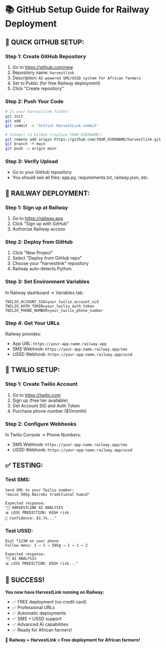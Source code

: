 # 📚 GitHub Setup Guide for Railway Deployment

## 🎯 **QUICK GITHUB SETUP:**

### **Step 1: Create GitHub Repository**
1. Go to https://github.com/new
2. Repository name: `harvestlink`
3. Description: `AI-powered SMS/USSD system for African farmers`
4. Set to Public (for free Railway deployment)
5. Click "Create repository"

### **Step 2: Push Your Code**
```bash
# In your harvestlink folder:
git init
git add .
git commit -m "Initial HarvestLink commit"

# Connect to GitHub (replace YOUR_USERNAME):
git remote add origin https://github.com/YOUR_USERNAME/harvestlink.git
git branch -M main
git push -u origin main
```

### **Step 3: Verify Upload**
- Go to your GitHub repository
- You should see all files: app.py, requirements.txt, railway.json, etc.

## 🚀 **RAILWAY DEPLOYMENT:**

### **Step 1: Sign up at Railway**
1. Go to https://railway.app
2. Click "Sign up with GitHub"
3. Authorize Railway access

### **Step 2: Deploy from GitHub**
1. Click "New Project"
2. Select "Deploy from GitHub repo"
3. Choose your "harvestlink" repository
4. Railway auto-detects Python

### **Step 3: Set Environment Variables**
In Railway dashboard → Variables tab:
```
TWILIO_ACCOUNT_SID=your_twilio_account_sid
TWILIO_AUTH_TOKEN=your_twilio_auth_token
TWILIO_PHONE_NUMBER=your_twilio_phone_number
```

### **Step 4: Get Your URLs**
Railway provides:
- App URL: `https://your-app-name.railway.app`
- SMS Webhook: `https://your-app-name.railway.app/sms`
- USSD Webhook: `https://your-app-name.railway.app/ussd`

## 🎯 **TWILIO SETUP:**

### **Step 1: Create Twilio Account**
1. Go to https://twilio.com
2. Sign up (free tier available)
3. Get Account SID and Auth Token
4. Purchase phone number ($1/month)

### **Step 2: Configure Webhooks**
In Twilio Console → Phone Numbers:
- SMS Webhook: `https://your-app-name.railway.app/sms`
- USSD Webhook: `https://your-app-name.railway.app/ussd`

## ✅ **TESTING:**

### **Test SMS:**
```
Send SMS to your Twilio number:
"maize 50kg Nairobi traditional humid"

Expected response:
"🧠 HARVESTLINK AI ANALYSIS
📊 LOSS PREDICTION: HIGH risk
🎯 Confidence: 81.7%..."
```

### **Test USSD:**
```
Dial *123# on your phone
Follow menu: 1 → 1 → 50kg → 1 → 1 → 2

Expected response:
"🧠 AI ANALYSIS
📊 LOSS PREDICTION: HIGH risk..."
```

## 🎉 **SUCCESS!**

**You now have HarvestLink running on Railway:**
- ✅ FREE deployment (no credit card)
- ✅ Professional URLs
- ✅ Automatic deployments
- ✅ SMS + USSD support
- ✅ Advanced AI capabilities
- ✅ Ready for African farmers!

**🌾 Railway + HarvestLink = Free deployment for African farmers!**
